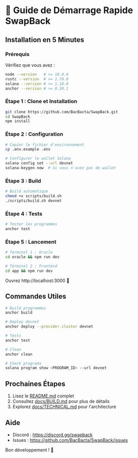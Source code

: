 # 🚀 Guide de Démarrage Rapide SwapBack

## Installation en 5 Minutes

### Prérequis

Vérifiez que vous avez :

```bash
node --version   # >= 18.0.0
rustc --version  # >= 1.70.0
solana --version # >= 1.18.0
anchor --version # >= 0.30.1
```

### Étape 1 : Clone et Installation

```bash
git clone https://github.com/BacBacta/SwapBack.git
cd SwapBack
npm install
```

### Étape 2 : Configuration

```bash
# Copier le fichier d'environnement
cp .env.example .env

# Configurer le wallet Solana
solana config set --url devnet
solana-keygen new  # Si vous n'avez pas de wallet
```

### Étape 3 : Build

```bash
# Build automatique
chmod +x scripts/build.sh
./scripts/build.sh devnet
```

### Étape 4 : Tests

```bash
# Tester les programmes
anchor test
```

### Étape 5 : Lancement

```bash
# Terminal 1 : Oracle
cd oracle && npm run dev

# Terminal 2 : Frontend
cd app && npm run dev
```

Ouvrez http://localhost:3000 🎉

## Commandes Utiles

```bash
# Build programmes
anchor build

# Deploy devnet
anchor deploy --provider.cluster devnet

# Tests
anchor test

# Clean
anchor clean

# Check programs
solana program show <PROGRAM_ID> --url devnet
```

## Prochaines Étapes

1. Lisez le [README.md](README.md) complet
2. Consultez [docs/BUILD.md](docs/BUILD.md) pour plus de détails
3. Explorez [docs/TECHNICAL.md](docs/TECHNICAL.md) pour l'architecture

## Aide

- Discord : https://discord.gg/swapback
- Issues : https://github.com/BacBacta/SwapBack/issues

Bon développement ! 🚀
